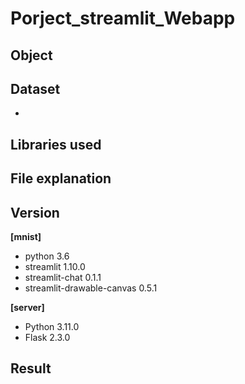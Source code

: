 # Porject_streamlit_Webapp


## Object



## Dataset
-

## Libraries used


## File explanation



## Version

**[mnist]**
- python 3.6
- streamlit 1.10.0
- streamlit-chat 0.1.1
- streamlit-drawable-canvas 0.5.1

**[server]**
- Python 3.11.0
- Flask 2.3.0

## Result

